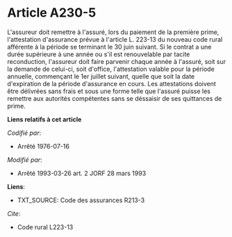 # Article A230-5

L'assureur doit remettre à l'assuré, lors du paiement de la première prime, l'attestation d'assurance prévue à l'article L.
223-13 du nouveau code rural afférente à la période se terminant le 30 juin suivant. Si le contrat a une durée supérieure à
une année ou s'il est renouvelable par tacite reconduction, l'assureur doit faire parvenir chaque année à l'assuré, soit sur
la demande de celui-ci, soit d'office, l'attestation valable pour la période annuelle, commençant le 1er juillet suivant,
quelle que soit la date d'expiration de la période d'assurance en cours. Les attestations doivent être délivrées sans frais
et sous une forme telle que l'assuré puisse les remettre aux autorités compétentes sans se déssaisir de ses quittances de
prime.

**Liens relatifs à cet article**

_Codifié par_:

  - Arrêté 1976-07-16

_Modifié par_:

  - Arrêté 1993-03-26 art. 2 JORF 28 mars 1993

**Liens**:

  - TXT_SOURCE: Code des assurances R213-3

_Cite_:

  - Code rural L223-13
